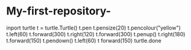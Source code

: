 # My-first-repository-


inport turtle
t = turtle.Turtle()
t.pen
t.pensize(20)
t.pencolour("yellow")
t.left(60)
t.forward(300)
t.right(120)
t.forward(300)
t.penup()
t.right(180)
t.forward(150)
t.pendown()
t.left(60)
t forward(150)
turtle.done

